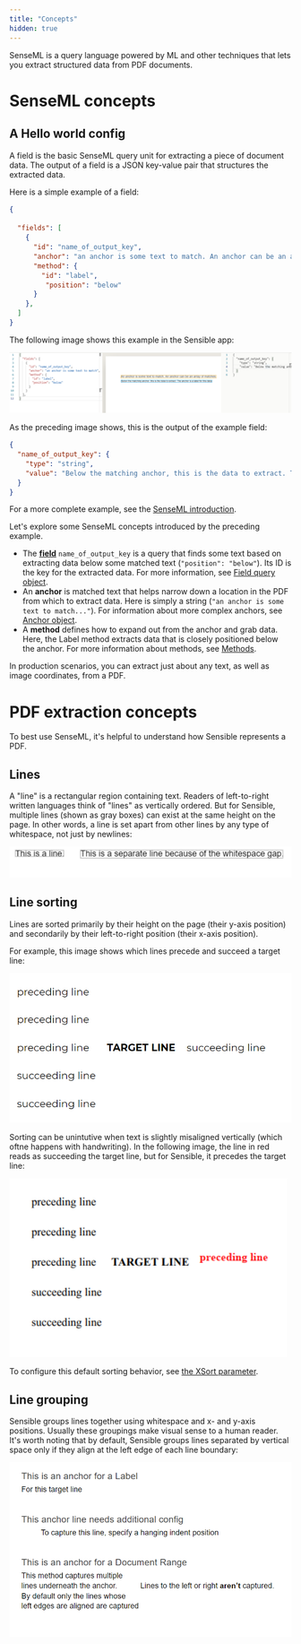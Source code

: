 ```yaml
---
title: "Concepts"
hidden: true
---
```


SenseML is a query language powered by ML and other techniques that lets you extract structured data from PDF documents.

SenseML concepts
====

A Hello world config
----
A field is the basic SenseML query unit for extracting a piece of document data. The output of a field is a JSON key-value pair that structures the extracted data.  

Here is a simple example of a field: 

```json
{

  "fields": [
    {
      "id": "name_of_output_key",
      "anchor": "an anchor is some text to match. An anchor can be an array of matches",
      "method": {
        "id": "label",
         "position": "below"
      }
    },
  ]
}
```

The following image shows this example in the Sensible app:

![](https://raw.githubusercontent.com/sensible-hq/sensible-docs/main/readme-sync/assets/v0/images/basic_field.png)

As the preceding image shows, this is the output of the example field: 

```json
{
  "name_of_output_key": {
    "type": "string",
    "value": "Below the matching anchor, this is the data to extract. The anchor is a label for this data."
  }
}
```

 For a more complete example, see the [SenseML introduction](doc:senseml-reference-introduction).

Let's explore some SenseML concepts introduced by the preceding example.

- The [**field**]() `name_of_output_key` is a query that finds some text  based on extracting data below some matched text (`"position": "below"`). Its ID is the key for the extracted data. For more information, see [Field query object](doc:field-query-object).
- An **anchor** is matched text that helps narrow down a location in the PDF from which to extract data. Here is simply a string (`"an anchor is some text to match..."`). For information about more complex anchors, see [Anchor object](doc:anchor).
- A **method** defines how to expand out from the anchor and grab data. Here, the Label method extracts data that is closely positioned below the anchor. For more information about methods, see [Methods](doc:methods).

In production scenarios, you can extract just about any text, as well as image coordinates, from a PDF.

PDF extraction concepts
===

To best use SenseML, it's helpful to understand how Sensible represents a PDF.

Lines
----

 A "line" is a rectangular region containing text.  Readers of left-to-right written languages think of "lines"  as vertically ordered. But for Sensible, multiple lines  (shown as gray boxes) can exist at the same height on the page. In other words, a line is set apart from other lines by any type of whitespace,  not just by newlines:

![](https://raw.githubusercontent.com/sensible-hq/sensible-docs/main/readme-sync/assets/v0/images/line_concept.png)


Line sorting
----

Lines are sorted primarily by their height on the page (their y-axis position) and secondarily by their left-to-right position (their x-axis position).

For example, this image shows which lines precede and succeed a target line:

![](https://raw.githubusercontent.com/sensible-hq/sensible-docs/main/readme-sync/assets/v0/images/line_sort_example_1.png)

Sorting can be unintutive when text is slightly misaligned vertically (which oftne happens with handwriting). In the following image, the line in red reads as succeeding the target line, but for Sensible, it precedes the target line:

![](https://raw.githubusercontent.com/sensible-hq/sensible-docs/main/readme-sync/assets/v0/images/line_sort_example_2.png)

To configure this default sorting behavior, see [the XSort parameter](doc:method).

Line grouping
---

Sensible groups lines together using whitespace and x- and y-axis positions. Usually these groupings make visual sense to a human reader. It's worth noting that by default, Sensible groups lines separated by vertical space only if they align at the left edge of each line boundary:

![](https://raw.githubusercontent.com/sensible-hq/sensible-docs/main/readme-sync/assets/v0/images/line_grouping_example.png)







